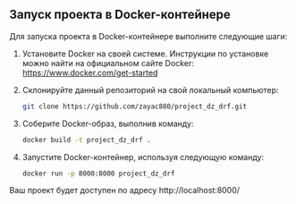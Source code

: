 ## Запуск проекта в Docker-контейнере 

Для запуска проекта в Docker-контейнере выполните следующие шаги:

1. Установите Docker на своей системе. Инструкции по установке можно найти на официальном сайте Docker: https://www.docker.com/get-started

2. Склонируйте данный репозиторий на свой локальный компьютер:

   ```bash
   git clone https://github.com/zayac880/project_dz_drf.git

3. Соберите Docker-образ, выполнив команду:

    ```bash
    docker build -t project_dz_drf .

4. Запустите Docker-контейнер, используя следующую команду:

    ```bash
    docker run -p 8000:8000 project_dz_drf

Ваш проект будет доступен по адресу http://localhost:8000/